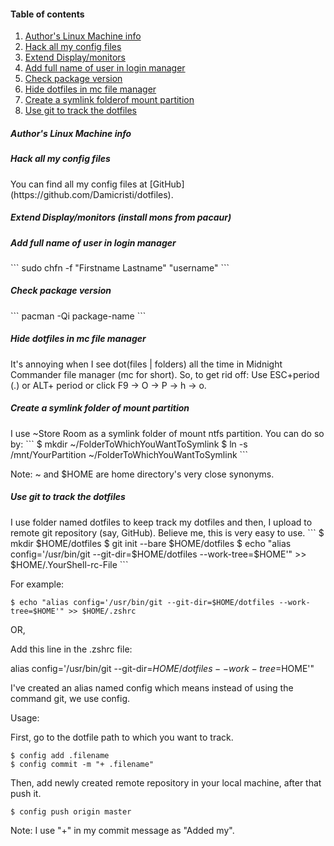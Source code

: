 <h4>Table of contents</h4>

1. [Author's Linux Machine info](#1)
2. [Hack all my config files](#2)
3. [Extend Display/monitors](#3)
4. [Add full name of user in login manager](#4)
5. [Check package version](#5)
6. [Hide dotfiles in mc file manager](#6)
7. [Create a symlink folderof mount partition](#7)
8. [Use git to track the dotfiles](#8)

<h5 id="1">Author's Linux Machine info</h5>
<asciinema-player src="https://raw.githubusercontent.com/Damicristi/archlinux/master/files/screenfetch"></asciinema-player>

<h5 id="2"> Hack all my config files</h5>
You can find all my config files at [GitHub](https://github.com/Damicristi/dotfiles).

<h5 id="3"> Extend Display/monitors (install mons from pacaur)</h5>
<asciinema-player src="https://raw.githubusercontent.com/Damicristi/archlinux/master/files/mons"></asciinema-player>

<h5 id="4"> Add full name of user in login manager</h5>
```
sudo chfn -f "Firstname Lastname" "username"
```

<h5 id="5"> Check package version</h5>
```
pacman -Qi package-name
```

<h5 id="6"> Hide dotfiles in mc file manager</h5>
It's annoying when I see dot(files | folders) all the time in Midnight Commander file manager (mc for short). 
So, to get rid off: Use ESC+period (.) or ALT+ period or click F9 -> O -> P -> h -> o.

<h5 id="7">Create a symlink folder of mount partition</h5>
I use ~Store Room as a symlink folder of mount ntfs partition. You can do so by:
```
$ mkdir ~/FolderToWhichYouWantToSymlink
$ ln -s /mnt/YourPartition ~/FolderToWhichYouWantToSymlink
```

Note: ~ and $HOME are home directory's very close synonyms.

<h5 id="8"> Use git to track the dotfiles</h5>
I use folder named dotfiles to keep track my dotfiles and then, I upload to remote git repository (say, GitHub). Believe me, this is very easy to use.
```
$ mkdir $HOME/dotfiles
$ git init --bare $HOME/dotfiles
$ echo "alias config='/usr/bin/git --git-dir=$HOME/dotfiles --work-tree=$HOME'" >> $HOME/.YourShell-rc-File
```

For example:
```
$ echo "alias config='/usr/bin/git --git-dir=$HOME/dotfiles --work-tree=$HOME'" >> $HOME/.zshrc
```

OR,

Add this line in the .zshrc file:

alias config='/usr/bin/git --git-dir=$HOME/dotfiles --work-tree=$HOME'"

I've created an alias named config which means instead of using the command git, we use config.

Usage:

First, go to the dotfile path to which you want to track.
```
$ config add .filename
$ config commit -m "+ .filename"
```

Then, add newly created remote repository in your local machine, after that push it.
```
$ config push origin master
```

Note: I use "+" in my commit message as "Added my".